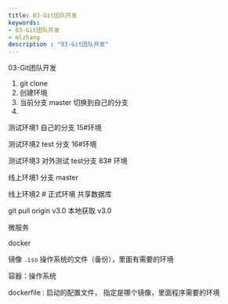```yaml
---
title: 03-Git团队开发
keywords:
- 03-Git团队开发
- mlzhang
description : "03-Git团队开发"
---
```

03-Git团队开发



1.  git clone
2.  创建环境
3.  当前分支 master  切换到自己的分支
4.  ​



测试环境1    自己的分支   15#环境

测试环境2   test 分支   16#环境

测试环境3  对外测试  test分支   83# 环境



线上环境1      分支 master

线上环境2  # 正式环境    共享数据库



git pull origin v3.0   本地获取 v3.0



微服务



docker



镜像  `.iso`  操作系统的文件（备份），里面有需要的环境

容器：操作系统



dockerfile : 启动的配置文件， 指定是哪个镜像，里面程序需要的环境